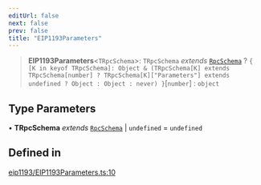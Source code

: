 ```yaml
---
editUrl: false
next: false
prev: false
title: "EIP1193Parameters"
---
```


> **EIP1193Parameters**\<`TRpcSchema`\>: `TRpcSchema` *extends* [`RpcSchema`](/reference/tevm/decorators/type-aliases/rpcschema/) ? `{ [K in keyof TRpcSchema]: Object & (TRpcSchema[K] extends TRpcSchema[number] ? TRpcSchema[K]["Parameters"] extends undefined ? Object : Object : never) }`\[`number`\] : `object`

## Type Parameters

• **TRpcSchema** *extends* [`RpcSchema`](/reference/tevm/decorators/type-aliases/rpcschema/) \| `undefined` = `undefined`

## Defined in

[eip1193/EIP1193Parameters.ts:10](https://github.com/evmts/tevm-monorepo/blob/main/packages/decorators/src/eip1193/EIP1193Parameters.ts#L10)
